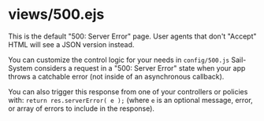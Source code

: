 # views/500.ejs

This is the default "500: Server Error" page. User agents that don't "Accept" HTML will see a JSON version instead.

You can customize the control logic for your needs in `config/500.js` Sail-System considers a request in a "500: Server Error" state when your app throws a catchable error (not inside of an asynchronous callback).

You can also trigger this response from one of your controllers or policies with: `return res.serverError( e );` (where `e` is an optional message, error, or array of errors to include in the response).

<docmeta name="displayName" value="500.ejs">
